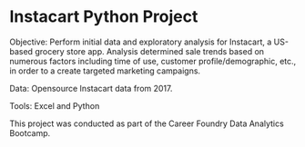 # Instacart Python Project

Objective: Perform initial data and exploratory analysis for Instacart, a US-based grocery store app. Analysis determined sale trends based on numerous factors including time of use, customer profile/demographic, etc., in order to a create targeted marketing campaigns.

Data: Opensource Instacart data from 2017.

Tools: Excel and Python

This project was conducted as part of the Career Foundry Data Analytics Bootcamp.
